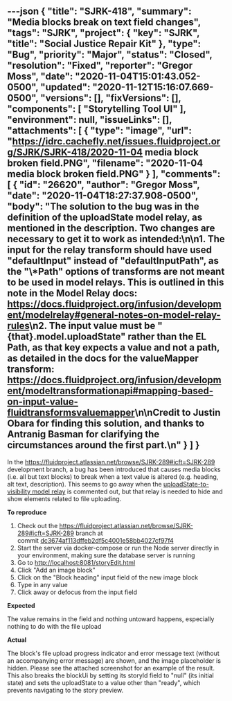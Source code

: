 ---json
{
  "title": "SJRK-418",
  "summary": "Media blocks break on text field changes",
  "tags": "SJRK",
  "project": {
    "key": "SJRK",
    "title": "Social Justice Repair Kit"
  },
  "type": "Bug",
  "priority": "Major",
  "status": "Closed",
  "resolution": "Fixed",
  "reporter": "Gregor Moss",
  "date": "2020-11-04T15:01:43.052-0500",
  "updated": "2020-11-12T15:16:07.669-0500",
  "versions": [],
  "fixVersions": [],
  "components": [
    "Storytelling Tool UI"
  ],
  "environment": null,
  "issueLinks": [],
  "attachments": [
    {
      "type": "image",
      "url": "https://idrc.cachefly.net/issues.fluidproject.org/SJRK/SJRK-418/2020-11-04 media block broken field.PNG",
      "filename": "2020-11-04 media block broken field.PNG"
    }
  ],
  "comments": [
    {
      "id": "26620",
      "author": "Gregor Moss",
      "date": "2020-11-04T18:27:37.908-0500",
      "body": "The solution to the bug was in the definition of the uploadState model relay, as mentioned in the description. Two changes are necessary to get it to work as intended:\n\n1. The input for the relay transform should have used \"defaultInput\" instead of \"defaultInputPath\", as the \"\\*Path\" options of transforms are not meant to be used in model relays. This is outlined in this note in the Model Relay docs: <https://docs.fluidproject.org/infusion/development/modelrelay#general-notes-on-model-relay-rules>\n2. The input value must be \"{that}.model.uploadState\" rather than the EL Path, as that key expects a value and not a path, as detailed in the docs for the valueMapper transform: <https://docs.fluidproject.org/infusion/development/modeltransformationapi#mapping-based-on-input-value-fluidtransformsvaluemapper>\n\nCredit to Justin Obara for finding this solution, and thanks to Antranig Basman for clarifying the circumstances around the first part.\n"
    }
  ]
}
---
In the <https://fluidproject.atlassian.net/browse/SJRK-289#icft=SJRK-289> development branch, a bug has been introduced that causes media blocks (i.e. all but text blocks) to break when a text value is altered (e.g. heading, alt text, description). This seems to go away when the [uploadState-to-visibility model relay](https://github.com/BlueSlug/sjrk-story-telling/blob/dc3674af113dffeb2df5c4001e58bb4027cf97f4/src/ui/blockUi-editor.js#L208-L242) is commented out, but that relay is needed to hide and show elements related to file uploading.

**To reproduce**

1. Check out the <https://fluidproject.atlassian.net/browse/SJRK-289#icft=SJRK-289> branch at commit [dc3674af113dffeb2df5c4001e58bb4027cf97f4](https://github.com/BlueSlug/sjrk-story-telling/tree/dc3674af113dffeb2df5c4001e58bb4027cf97f4)
2. Start the server via docker-compose or run the Node server directly in your environment, making sure the database server is running
3. Go to <http://localhost:8081/storyEdit.html>
4. Click "Add an image block"
5. Click on the "Block heading" input field of the new image block
6. Type in any value
7. Click away or defocus from the input field

**Expected**

The value remains in the field and nothing untoward happens, especially nothing to do with the file upload

**Actual**

The block's file upload progress indicator and error message text (without an accompanying error message) are shown, and the image placeholder is hidden. Please see the attached screenshot for an example of the result. This also breaks the blockUi by setting its storyId field to "null" (its initial state) and sets the uploadState to a value other than "ready", which prevents navigating to the story preview.

        